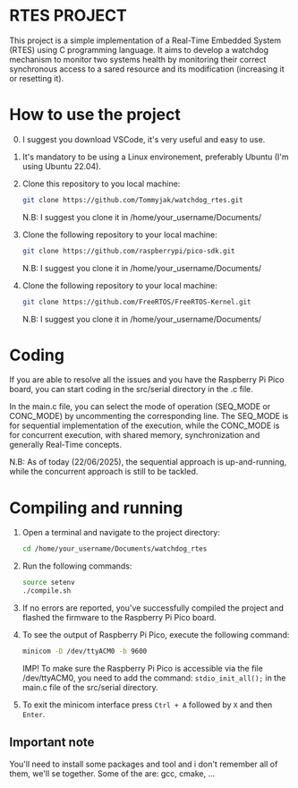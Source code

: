 # RTES PROJECT
This project is a simple implementation of a Real-Time Embedded System (RTES) using C programming language. It aims to develop a watchdog mechanism to monitor two systems health by monitoring their correct synchronous access to a sared resource and its modification (increasing it or resetting it).

# How to use the project
0. I suggest you download VSCode, it's very useful and easy to use.
1. It's mandatory to be using a Linux environement, preferably Ubuntu (I'm using Ubuntu 22.04).
2. Clone this repository to you local machine:
   ```bash
   git clone https://github.com/Tommyjak/watchdog_rtes.git
   ```

   N.B: I suggest you clone it in /home/your_username/Documents/

3. Clone the following repository to your local machine:
   ```bash
   git clone https://github.com/raspberrypi/pico-sdk.git
    ```

   N.B: I suggest you clone it in /home/your_username/Documents/

4. Clone the following repository to your local machine:
   ```bash
   git clone https://github.com/FreeRTOS/FreeRTOS-Kernel.git
    ```

   N.B: I suggest you clone it in /home/your_username/Documents/

# Coding
If you are able to resolve all the issues and you have the Raspberry Pi Pico board, you can start coding in the src/serial directory in the .c file.

In the main.c file, you can select the mode of operation (SEQ_MODE or CONC_MODE) by uncommenting the corresponding line. The SEQ_MODE is for sequential implementation of the execution, while the CONC_MODE is for concurrent execution, with shared memory, synchronization and generally Real-Time concepts.

N.B: As of today (22/06/2025), the sequential approach is up-and-running, while the concurrent approach is still to be tackled.

# Compiling and running
1. Open a terminal and navigate to the project directory:
   ```bash
   cd /home/your_username/Documents/watchdog_rtes
   ```
2. Run the following commands:
   ```bash
   source setenv
   ./compile.sh
   ```
3. If no errors are reported, you've successfully compiled the project and flashed the firmware to the Raspberry Pi Pico board.
4. To see the output of Raspberry Pi Pico, execute the following command:
   ```bash
   minicom -D /dev/ttyACM0 -b 9600
   ```

   IMP! To make sure the Raspberry Pi Pico is accessible via the file /dev/ttyACM0, you need to add the command:
   `stdio_init_all();`
   in the main.c file of the src/serial directory.
5. To exit the minicom interface press `Ctrl + A` followed by `X` and then `Enter`.

## Important note
You'll need to install some packages and tool and i don't remember all of them, we'll se together.
Some of the are: gcc, cmake, ...